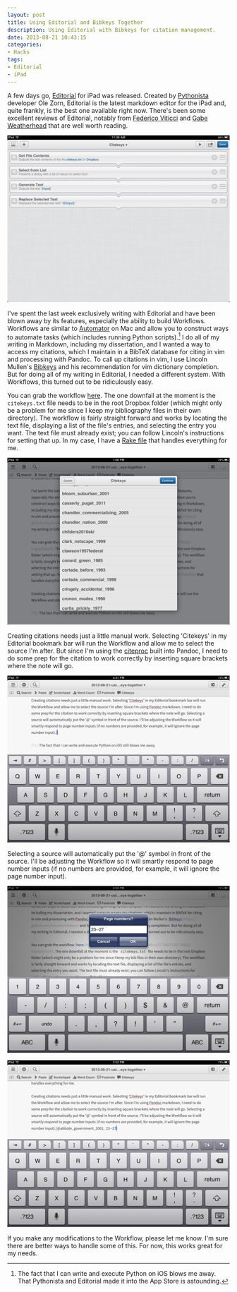 ```yaml
---
layout: post
title: Using Editorial and Bibkeys Together
description: Using Editorial with Bibkeys for citation management. 
date: 2013-08-21 10:43:15
categories:
- Hacks
tags:
- Editorial
- iPad 
---
```

A few days go, [Editorial](http://omz-software.com/editorial/) for iPad was released. Created by [Pythonista](http://omz-software.com/pythonista/) developer Ole Zorn, Editorial is the latest markdown editor for the iPad and, quite frankly, is the best one available right now. There's been some excellent reviews of Editorial, notably from [Federico Viticci](http://www.macstories.net/stories/editorial-for-ipad-review/) and [Gabe Weatherhead](http://www.macdrifter.com/2013/08/editorial-for-ipad-a-landmark-in-ios-text-editors.html) that are well worth reading.

![Citation workflow](/assets/images/workflow_full.png)

I've spent the last week exclusively writing with Editorial and have been blown away by its features, especially the ability to build Workflows. Workflows are similar to [Automator](http://support.apple.com/kb/HT2488?viewlocale=en_US&locale=en_US) on Mac and allow you to construct ways to automate tasks (which includes running Python scripts).[^1] I do all of my writing in Markdown, including my dissertation, and I wanted a way to access my citations, which I maintain in a BibTeX database for citing in vim and processing with Pandoc. To call up citations in vim, I use Lincoln Mullen's [Bibkeys](https://github.com/lmullen/bibkeys) and his recommendation for vim dictionary completion. But for doing all of my writing in Editorial, I needed a different system. With Workflows, this turned out to be ridiculously easy.

You can grab the workflow [here](http://editorial-app.appspot.com/workflow/6470969526845440/dNU4HGyckGo). The one downfall at the moment is the `citekeys.txt` file needs to be in the root Dropbox folder (which might only be a problem for me since I keep my bibliography files in their own directory). The workflow is fairly straight forward and works by locating the text file, displaying a list of the file's entries, and selecting the entry you want. The text file must already exist; you can follow Lincoln's instructions for setting that up. In my case, I have a [Rake file](https://github.com/hepplerj/bib/blob/master/Rakefile) that handles everything for me.

![Source list.](/assets/images/workflow_list.png)

Creating citations needs just a little manual work. Selecting 'Citekeys' in my Editorial bookmark bar will run the Workflow and allow me to select the source I'm after. But since I'm using the [citeproc](http://gorgias.mine.nu/repos/citeproc-hs/) built into Pandoc, I need to do some prep for the citation to work correctly by inserting square brackets where the note will go. 

![Inserting brackets.](/assets/images/workflow_brackets.png)

Selecting a source will automatically put the '@' symbol in front of the source. I'll be adjusting the Workflow so it will smartly respond to page number inputs (if no numbers are provided, for example, it will ignore the page number input).

![Select pages.](/assets/images/workflow_pages.png)

![Full citation.](/assets/images/workflow_citation.png)

If you make any modifications to the Workflow, please let me know. I'm sure there are better ways to handle some of this. For now, this works great for my needs. 

[^1]: The fact that I can write and execute Python on iOS blows me away. That Pythonista and Editorial made it into the App Store is astounding.
